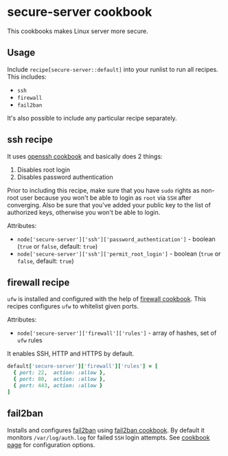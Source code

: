 secure-server cookbook
==========
This cookbooks makes Linux server more secure.

Usage
-----
Include ```recipe[secure-server::default]``` into your runlist to run all recipes. This includes:

* ```ssh```
* ```firewall```
* ```fail2ban```

It's also possible to include any particular recipe separately.

ssh recipe
----------
It uses [openssh cookbook](github.com/opscode-cookbooks/openssh) and basically does 2 things:

1. Disables root login
2. Disables password authentication

Prior to including this recipe, make sure that you have ```sudo``` rights as non-root user because you won't
be able to login as ```root``` via ```SSH``` after converging. Also be sure that you've added your public key
to the list of authorized keys, otherwise you won't be able to login.

Attributes:
* ```node['secure-server']['ssh']['password_authentication']``` - boolean (```true``` or ```false```, default: ```true```)
* ```node['secure-server']['ssh']['permit_root_login']``` - boolean (```true``` or ```false```, default: ```true```)

firewall recipe
---------------
```ufw``` is installed and configured with the help of [firewall cookbook](https://github.com/opscode-cookbooks/firewall).
This recipes configures ```ufw``` to whitelist given ports.

Attributes:
* ```node['secure-server']['firewall']['rules']``` - array of hashes, set of ```ufw``` rules

It enables SSH, HTTP and HTTPS by default.
```ruby
default['secure-server']['firewall']['rules'] = [
  { port: 22,  action: :allow },
  { port: 80,  action: :allow },
  { port: 443, action: :allow }
]
```

fail2ban
--------
Installs and configures [fail2ban](http://www.fail2ban.org) using [fail2ban cookbook](https://github.com/opscode-cookbooks/fail2ban).
By default it monitors ```/var/log/auth.log``` for failed ```SSH``` login attempts. See [cookbook page](https://github.com/opscode-cookbooks/fail2ban) for configuration options.
